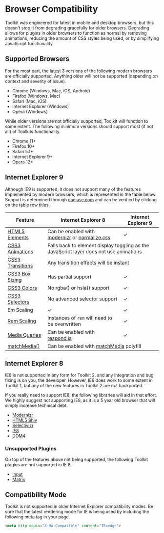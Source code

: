 # Browser Compatibility #

Toolkit was engineered for latest in mobile and desktop browsers, but this doesn't stop it from degrading gracefully for older browsers.
Degrading allows for plugins in older browsers to function as normal by removing animations, reducing the amount of CSS styles being used,
or by simplifying JavaScript functionality.

## Supported Browsers ##

For the most part, the latest 3 versions of the following modern browsers are officially supported.
Anything older will not be supported (depending on context and severity of issue).

* Chrome (Windows, Mac, iOS, Android)
* Firefox (Windows, Mac)
* Safari (Mac, iOS)
* Internet Explorer (Windows)
* Opera (Windows)

While older versions are not officially supported, Toolkit will function to some extent.
The following minimum versions should support most (if not all) of Toolkits functionality.

* Chrome 11+
* Firefox 10+
* Safari 5.1+
* Internet Explorer 9+
* Opera 12+

## Internet Explorer 9 ##

Although IE9 is supported, it does not support many of the features implemented by modern browsers,
which is represented in the table below. Support is determined through [caniuse.com](http://caniuse.com/)
and can be verified by clicking on the table row titles.

<table class="table is-striped compatibility-table">
    <thead>
        <tr>
            <th>Feature</th>
            <th>Internet Explorer 8</th>
            <th>Internet Explorer 9</th>
        </tr>
    </thead>
    <tbody>
        <tr>
            <td><a href="http://caniuse.com/#feat=html5semantic">HTML5 Elements</a></td>
            <td class="is-error">
                Can be enabled with <a href="http://modernizr.com">modernizr</a> or
                <a href="http://necolas.github.io/normalize.css/">normalize.css</a>
            </td>
            <td class="is-success">&check;</td>
        </tr>
        <tr>
            <td><a href="http://caniuse.com/#feat=css-animation">CSS3 Animations</a></td>
            <td class="is-error" colspan="2">
                Falls back to element display toggling as the JavaScript layer does not use animations
            </td>
        </tr>
        <tr>
            <td><a href="http://caniuse.com/#feat=css-transitions">CSS3 Transitions</a></td>
            <td class="is-error" colspan="2">Any transition effects will be instant</td>
        </tr>
        <tr>
            <td><a href="http://caniuse.com/#feat=css3-boxsizing">CSS3 Box Sizing</a></td>
            <td class="is-info">Has partial support</td>
            <td class="is-success">&check;</td>
        </tr>
        <tr>
            <td><a href="http://caniuse.com/#feat=css3-colors">CSS3 Colors</a></td>
            <td class="is-error">No rgba() or hsla() support</td>
            <td class="is-success">&check;</td>
        </tr>
        <tr>
            <td><a href="http://caniuse.com/#feat=css3-sel3">CSS3 Selectors</a></td>
            <td class="is-error">No advanced selector support</td>
            <td class="is-success">&check;</td>
        </tr>
        <tr>
            <td>Em Scaling</td>
            <td class="is-success">&check;</td>
            <td class="is-success">&check;</td>
        </tr>
        <tr>
            <td><a href="http://caniuse.com/#feat=rem">Rem Scaling</a></td>
            <td class="is-error">Instances of <code>rem</code> will need to be overwritten</td>
            <td class="is-success">&check;</td>
        </tr>
        <tr>
            <td><a href="http://caniuse.com/#feat=css-mediaqueries">Media Queries</a></td>
            <td class="is-error">Can be enabled with <a href="https://github.com/scottjehl/Respond">respond.js</a></td>
            <td class="is-success">&check;</td>
        </tr>
        <tr>
            <td><a href="http://caniuse.com/#search=matchMedia">matchMedia()</a></td>
            <td class="is-error" colspan="2">Can be enabled with <a href="https://github.com/paulirish/matchMedia.js/">matchMedia</a> polyfill</td>
        </tr>
    </tbody>
</table>

## Internet Explorer 8 ##

IE8 is not supported in any form for Toolkit 2, and any integration and bug fixing is on you, the developer.
However, IE8 does work to some extent in Toolkit 1, but any of the new features in Toolkit 2 are not backported.

If you really need to support IE8, the following libraries will aid in that effort.
We highly suggest not supporting IE8, as it is a 5 year old browser that will simply increase technical debt.

* [Modernizr](http://modernizr.com/)
* [HTML5 Shiv](https://github.com/aFarkas/html5shiv)
* [Selectivizr](https://github.com/keithclark/selectivizr)
* [IE8](https://github.com/WebReflection/ie8)
* [DOM4](https://github.com/WebReflection/dom4)

### Unsupported Plugins ###

On top of the features above not being supported, the following Toolkit plugins are not supported in IE 8.

* [Input](../components/input.md)
* [Matrix](../components/matrix.md)

## Compatibility Mode ##

Toolkit is not supported in older Internet Explorer compatibility modes.
Be sure that the latest rendering mode for IE is being used by including the following meta tag in your page.

```html
<meta http-equiv="X-UA-Compatible" content="IE=edge">
```